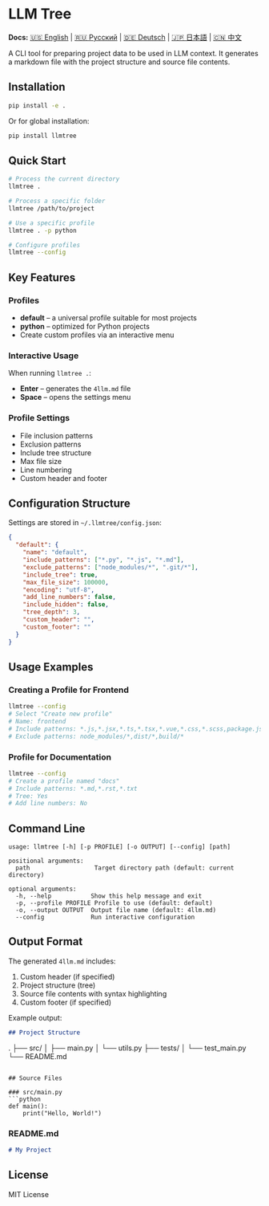# LLM Tree

**Docs:** [🇺🇸 English](README.md) | [🇷🇺 Русский](docs/RU.md) | [🇩🇪 Deutsch](docs/DE.md) | [🇯🇵 日本語](docs/JA.md) | [🇨🇳 中文](docs/CH.md)

A CLI tool for preparing project data to be used in LLM context. It generates a markdown file with the project structure and source file contents.

## Installation

```bash
pip install -e .
```

Or for global installation:

```bash
pip install llmtree
```

## Quick Start

```bash
# Process the current directory
llmtree .

# Process a specific folder
llmtree /path/to/project

# Use a specific profile
llmtree . -p python

# Configure profiles
llmtree --config
```

## Key Features

### Profiles

* **default** – a universal profile suitable for most projects
* **python** – optimized for Python projects
* Create custom profiles via an interactive menu

### Interactive Usage

When running `llmtree .`:

* **Enter** – generates the `4llm.md` file
* **Space** – opens the settings menu

### Profile Settings

* File inclusion patterns
* Exclusion patterns
* Include tree structure
* Max file size
* Line numbering
* Custom header and footer

## Configuration Structure

Settings are stored in `~/.llmtree/config.json`:

```json
{
  "default": {
    "name": "default",
    "include_patterns": ["*.py", "*.js", "*.md"],
    "exclude_patterns": ["node_modules/*", ".git/*"],
    "include_tree": true,
    "max_file_size": 100000,
    "encoding": "utf-8",
    "add_line_numbers": false,
    "include_hidden": false,
    "tree_depth": 3,
    "custom_header": "",
    "custom_footer": ""
  }
}
```

## Usage Examples

### Creating a Profile for Frontend

```bash
llmtree --config
# Select "Create new profile"
# Name: frontend
# Include patterns: *.js,*.jsx,*.ts,*.tsx,*.vue,*.css,*.scss,package.json
# Exclude patterns: node_modules/*,dist/*,build/*
```

### Profile for Documentation

```bash
llmtree --config
# Create a profile named "docs"
# Include patterns: *.md,*.rst,*.txt
# Tree: Yes
# Add line numbers: No
```

## Command Line

```
usage: llmtree [-h] [-p PROFILE] [-o OUTPUT] [--config] [path]

positional arguments:
  path                  Target directory path (default: current directory)

optional arguments:
  -h, --help           Show this help message and exit
  -p, --profile PROFILE Profile to use (default: default)
  -o, --output OUTPUT  Output file name (default: 4llm.md)
  --config             Run interactive configuration
```

## Output Format

The generated `4llm.md` includes:

1. Custom header (if specified)
2. Project structure (tree)
3. Source file contents with syntax highlighting
4. Custom footer (if specified)

Example output:

```markdown
## Project Structure

```

.
├── src/
│   ├── main.py
│   └── utils.py
├── tests/
│   └── test\_main.py
└── README.md

````

## Source Files

### src/main.py
```python
def main():
    print("Hello, World!")
````

### README.md

```markdown
# My Project
```

## License

MIT License
